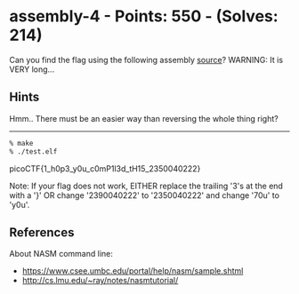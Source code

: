 # assembly-4 - Points: 550 - (Solves: 214)

Can you find the flag using the following assembly [source][1]?
WARNING: It is VERY long...

[1]: https://2018shell2.picoctf.com/static/eb239d569d67e5ae6e61a4372a44453c/comp.nasm

## Hints

Hmm.. There must be an easier way than reversing the whole thing right?

---

```sh
% make
% ./test.elf
```

picoCTF{1_h0p3_y0u_c0mP1l3d_tH15_2350040222}

Note:
  If your flag does not work,
  EITHER replace the trailing '3's at the end with a '}' OR
  change '2390040222' to '2350040222' and change '70u' to 'y0u'.

## References

About NASM command line:

- https://www.csee.umbc.edu/portal/help/nasm/sample.shtml
- http://cs.lmu.edu/~ray/notes/nasmtutorial/

